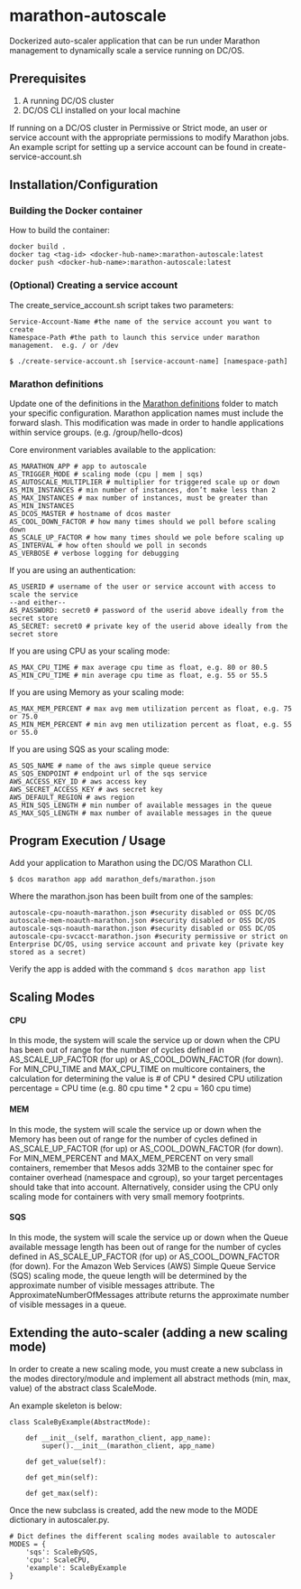 # marathon-autoscale
Dockerized auto-scaler application that can be run under Marathon management to dynamically scale a service running on DC/OS.

## Prerequisites
1. A running DC/OS cluster
2. DC/OS CLI installed on your local machine

If running on a DC/OS cluster in Permissive or Strict mode, an user or service account with the appropriate permissions to modify Marathon jobs.  An example script for setting up a service account can be found in create-service-account.sh

## Installation/Configuration

### Building the Docker container

How to build the container:
    
    docker build .
    docker tag <tag-id> <docker-hub-name>:marathon-autoscale:latest
    docker push <docker-hub-name>:marathon-autoscale:latest

### (Optional) Creating a service account

The create_service_account.sh script takes two parameters: 

    Service-Account-Name #the name of the service account you want to create
    Namespace-Path #the path to launch this service under marathon management.  e.g. / or /dev

    $ ./create-service-account.sh [service-account-name] [namespace-path]

### Marathon definitions
Update one of the definitions in the [Marathon definitions](marathon_defs/) folder to match your specific configuration. Marathon application names must include the forward slash. This modification was made in order to handle applications within service groups. (e.g. /group/hello-dcos)

Core environment variables available to the application:

    AS_MARATHON_APP # app to autoscale
    AS_TRIGGER_MODE # scaling mode (cpu | mem | sqs)
    AS_AUTOSCALE_MULTIPLIER # multiplier for triggered scale up or down
    AS_MIN_INSTANCES # min number of instances, don’t make less than 2
    AS_MAX_INSTANCES # max number of instances, must be greater than AS_MIN_INSTANCES
    AS_DCOS_MASTER # hostname of dcos master
    AS_COOL_DOWN_FACTOR # how many times should we poll before scaling down
    AS_SCALE_UP_FACTOR # how many times should we pole before scaling up
    AS_INTERVAL # how often should we poll in seconds
    AS_VERBOSE # verbose logging for debugging

If you are using an authentication:

    AS_USERID # username of the user or service account with access to scale the service
    --and either--
    AS_PASSWORD: secret0 # password of the userid above ideally from the secret store
    AS_SECRET: secret0 # private key of the userid above ideally from the secret store

If you are using CPU as your scaling mode:

    AS_MAX_CPU_TIME # max average cpu time as float, e.g. 80 or 80.5
    AS_MIN_CPU_TIME # min average cpu time as float, e.g. 55 or 55.5

If you are using Memory as your scaling mode:

    AS_MAX_MEM_PERCENT # max avg mem utilization percent as float, e.g. 75 or 75.0
    AS_MIN_MEM_PERCENT # min avg men utilization percent as float, e.g. 55 or 55.0

If you are using SQS as your scaling mode:

    AS_SQS_NAME # name of the aws simple queue service
    AS_SQS_ENDPOINT # endpoint url of the sqs service
    AWS_ACCESS_KEY_ID # aws access key
    AWS_SECRET_ACCESS_KEY # aws secret key
    AWS_DEFAULT_REGION # aws region
    AS_MIN_SQS_LENGTH # min number of available messages in the queue
    AS_MAX_SQS_LENGTH # max number of available messages in the queue

## Program Execution / Usage

Add your application to Marathon using the DC/OS Marathon CLI.

    $ dcos marathon app add marathon_defs/marathon.json

Where the marathon.json has been built from one of the samples:

    autoscale-cpu-noauth-marathon.json #security disabled or OSS DC/OS
    autoscale-mem-noauth-marathon.json #security disabled or OSS DC/OS
    autoscale-sqs-noauth-marathon.json #security disabled or OSS DC/OS
    autoscale-cpu-svcacct-marathon.json #security permissive or strict on Enterprise DC/OS, using service account and private key (private key stored as a secret)

Verify the app is added with the command `$ dcos marathon app list`

## Scaling Modes

#### CPU 

In this mode, the system will scale the service up or down when the CPU has been out of range for the number of cycles defined in AS_SCALE_UP_FACTOR (for up) or AS_COOL_DOWN_FACTOR (for down). For MIN_CPU_TIME and MAX_CPU_TIME on multicore containers, the calculation for determining the value is # of CPU * desired CPU utilization percentage = CPU time (e.g. 80 cpu time * 2 cpu = 160 cpu time)

#### MEM 

In this mode, the system will scale the service up or down when the Memory has been out of range for the number of cycles defined in AS_SCALE_UP_FACTOR (for up) or AS_COOL_DOWN_FACTOR (for down). For MIN_MEM_PERCENT and MAX_MEM_PERCENT on very small containers, remember that Mesos adds 32MB to the container spec for container overhead (namespace and cgroup), so your target percentages should take that into account.  Alternatively, consider using the CPU only scaling mode for containers with very small memory footprints.

#### SQS

In this mode, the system will scale the service up or down when the Queue available message length has been out of range for the number of cycles defined in AS_SCALE_UP_FACTOR (for up) or AS_COOL_DOWN_FACTOR (for down). For the Amazon Web Services (AWS) Simple Queue Service (SQS) scaling mode, the queue length will be determined by the approximate number of visible messages attribute. The ApproximateNumberOfMessages attribute returns the approximate number of visible messages in a queue.

## Extending the auto-scaler (adding a new scaling mode)
In order to create a new scaling mode, you must create a new subclass in the modes directory/module and implement all abstract methods (min, max, value) of the abstract class ScaleMode.

An example skeleton is below:
```
class ScaleByExample(AbstractMode):

    def __init__(self, marathon_client, app_name):
        super().__init__(marathon_client, app_name)

    def get_value(self):

    def get_min(self):

    def get_max(self):
```

Once the new subclass is created, add the new mode to the MODE dictionary in autoscaler.py.
```
# Dict defines the different scaling modes available to autoscaler
MODES = {
    'sqs': ScaleBySQS,
    'cpu': ScaleCPU,
    'example': ScaleByExample
}
```